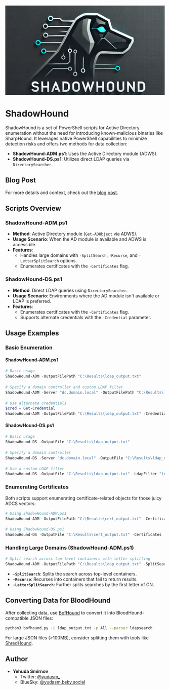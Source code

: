 ![Logo](./logo.png)

# ShadowHound

ShadowHound is a set of PowerShell scripts for Active Directory enumeration without the need for introducing known-malicious binaries like SharpHound. It leverages native PowerShell capabilities to minimize detection risks and offers two methods for data collection:

- **ShadowHound-ADM.ps1**: Uses the Active Directory module (ADWS).
- **ShadowHound-DS.ps1**: Utilizes direct LDAP queries via `DirectorySearcher`.

## Blog Post

For more details and context, check out the [blog post](https://example.com/blog-post-link).

## Scripts Overview

### ShadowHound-ADM.ps1

- **Method**: Active Directory module (`Get-ADObject` via ADWS).
- **Usage Scenario**: When the AD module is available and ADWS is accessible.
- **Features**:
  - Handles large domains with `-SplitSearch`, `-Recurse`, and `-LetterSplitSearch` options.
  - Enumerates certificates with the `-Certificates` flag.

### ShadowHound-DS.ps1

- **Method**: Direct LDAP queries using `DirectorySearcher`.
- **Usage Scenario**: Environments where the AD module isn't available or LDAP is preferred.
- **Features**:
  - Enumerates certificates with the `-Certificates` flag.
  - Supports alternate credentials with the `-Credential` parameter.

## Usage Examples

### Basic Enumeration

#### ShadowHound-ADM.ps1

```powershell
# Basic usage
ShadowHound-ADM -OutputFilePath "C:\Results\ldap_output.txt"

# Specify a domain controller and custom LDAP filter
ShadowHound-ADM -Server "dc.domain.local" -OutputFilePath "C:\Results\ldap_output.txt" -LdapFilter "(objectClass=user)"

# Use alternate credentials
$cred = Get-Credential
ShadowHound-ADM -OutputFilePath "C:\Results\ldap_output.txt" -Credential $cred -SearchBase "DC=domain,DC=local"
```

#### ShadowHound-DS.ps1

```powershell
# Basic usage
ShadowHound-DS -OutputFile "C:\Results\ldap_output.txt"

# Specify a domain controller
ShadowHound-DS -Server "dc.domain.local" -OutputFile "C:\Results\ldap_output.txt"

# Use a custom LDAP filter
ShadowHound-DS -OutputFile "C:\Results\ldap_output.txt" -LdapFilter "(objectClass=computer)"
```

### Enumerating Certificates

Both scripts support enumerating certificate-related objects for those juicy ADCS vectors:

```powershell
# Using ShadowHound-ADM.ps1
ShadowHound-ADM -OutputFilePath "C:\Results\cert_output.txt" -Certificates

# Using ShadowHound-DS.ps1
ShadowHound-DS -OutputFile "C:\Results\cert_output.txt" -Certificates
```

### Handling Large Domains (ShadowHound-ADM.ps1)

```powershell
# Split search across top-level containers with letter splitting
ShadowHound-ADM -OutputFilePath "C:\Results\ldap_output.txt" -SplitSearch -LetterSplitSearch
```

- **`-SplitSearch`**: Splits the search across top-level containers.
- **`-Recurse`**: Recurses into containers that fail to return results.
- **`-LetterSplitSearch`**: Further splits searches by the first letter of CN.

## Converting Data for BloodHound

After collecting data, use [BofHound](https://github.com/coffeegist/bofhound) to convert it into BloodHound-compatible JSON files:

```bash
python3 bofhound.py -i ldap_output.txt -p All --parser ldapsearch
```

For large JSON files (>100MB), consider splitting them with tools like [ShredHound](https://github.com/ustayready/ShredHound).

## Author

- **Yehuda Smirnov**
  - Twitter: [@yudasm_](https://twitter.com/yudasm_)
  - BlueSky: [@yudasm.bsky.social](https://bsky.app/profile/yudasm.bsky.social)
